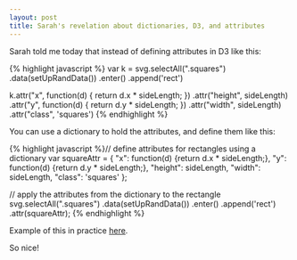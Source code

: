 ```yaml
---
layout: post
title: Sarah's revelation about dictionaries, D3, and attributes
---
```


Sarah told me today that instead of defining attributes in D3 like this: 

{% highlight javascript %}
var k = svg.selectAll(".squares")
           .data(setUpRandData())
           .enter()
           .append('rect')

k.attr("x", function(d) {
          return d.x * sideLength;
  })
  .attr("height", sideLength)
  .attr("y", function(d) {
          return d.y * sideLength;
  })
  .attr("width", sideLength)
  .attr("class", 'squares')
{% endhighlight %}

You can use a dictionary to hold the attributes, and define them like this:

{% highlight javascript %}// define attributes for rectangles using a dictionary
var squareAttr = {
	"x": function(d) {return d.x * sideLength;},
	"y": function(d) {return d.y * sideLength;},
	"height": sideLength,
	"width": sideLength,
	"class": 'squares'
};

// apply the attributes from the dictionary to the rectangle
svg.selectAll(".squares")
	.data(setUpRandData())
	.enter()
	.append('rect')
	.attr(squareAttr);
{% endhighlight %}

Example of this in practice [here](http://bl.ocks.org/zanarmstrong/73ce430053eabd1b70fe).

So nice!
